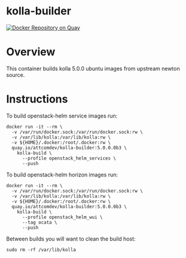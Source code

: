 # kolla-builder
[![Docker Repository on Quay](https://quay.io/repository/v1k0d3n/kolla-build/status "Docker Repository on Quay")](https://quay.io/repository/v1k0d3n/kolla-build)

# Overview

This container builds kolla 5.0.0 ubuntu images from upstream newton source.

# Instructions
To build openstack-helm service images run:

```
docker run -it --rm \
  -v /var/run/docker.sock:/var/run/docker.sock:rw \
  -v /var/lib/kolla:/var/lib/kolla:rw \
  -v ${HOME}/.docker:/root/.docker:rw \
  quay.io/attcomdev/kolla-builder:5.0.0.0b3 \
    kolla-build \
      --profile openstack_helm_services \
      --push
```

To build openstack-helm horizon images run:

```
docker run -it --rm \
  -v /var/run/docker.sock:/var/run/docker.sock:rw \
  -v /var/lib/kolla:/var/lib/kolla:rw \
  -v ${HOME}/.docker:/root/.docker:rw \
  quay.io/attcomdev/kolla-builder:5.0.0.0b3 \
    kolla-build \
      --profile openstack_helm_wui \
      --tag ocata \
      --push
```

Between builds you will want to clean the build host:

```
sudo rm -rf /var/lib/kolla
```
